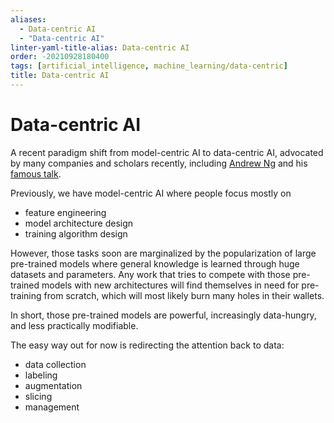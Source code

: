```yaml
---
aliases:
  - Data-centric AI
  - "Data-centric AI"
linter-yaml-title-alias: Data-centric AI
order: -20210928180400
tags: [artificial_intelligence, machine_learning/data-centric]
title: Data-centric AI
---
```


# Data-centric AI

A recent paradigm shift from model-centric AI to data-centric AI, advocated by many companies and scholars recently, including [Andrew Ng](https://en.wikipedia.org/wiki/Andrew_Ng) and his [famous talk](https://www.youtube.com/watch?v=06-AZXmwHjo).

Previously, we have model-centric AI where people focus mostly on
- feature engineering
- model architecture design
- training algorithm design

However, those tasks soon are marginalized by the popularization of large pre-trained models where general knowledge is learned through huge datasets and parameters. Any work that tries to compete with those pre-trained models with new architectures will find themselves in need for pre-training from scratch, which will most likely burn many holes in their wallets.

In short, those pre-trained models are powerful, increasingly data-hungry, and less practically modifiable.

The easy way out for now is redirecting the attention back to data:
- data collection
- labeling
- augmentation
- slicing
- management
